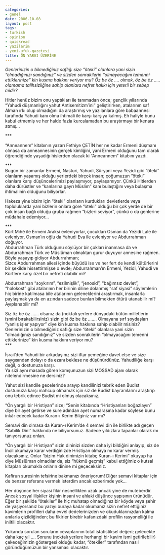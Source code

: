 ```yaml
---
categories:
- genel
date: 2006-10-08
layout: post
tags:
- turkish
- opinion
- quickread
- yazilarim
- yeni-ufuk-gazetesi
title: ÖN YARGI ÜZERİNE
---
```


_Genlerinizin o bilmediğiniz saflığı size “öteki” olanlara yani sizin “olmadığınızı sandığınız” ve sizden sonrakilerin “olmayacağını temenni ettiklerinize” kin kusma hakkını veriyor mu? Öz be öz …. olmak, öz be öz ….. olamama talihsizliğine sahip olanlara nefret hakkı için yeterli bir sebep midir?_  
  
  
Hitler henüz bizim onu yaptıkları ile tanımadan önce; gençlik yıllarında “Yahudi düşmanlığını yahut Antisemitizm’ini” geliştirirken, atalarının saf Alman ırkı olup olmadığını da araştırmış ve yazılanlara göre babaannesi tarafında Yahudi kanı olma ihtimali ile karşı karşıya kalmış. Eh haliyle bunu kabul etmemiş ve her halde fazla kurcalamadan bu araştırmayı bir kenara atmış…  
  
\*\*\*  
  
“Anneannem” kitabının yazarı Fethiye ÇETİN her ne kadar Ermeni düşmanı olmasa da anneannesinin gerçek kimliğini, yani Ermeni olduğunu tam olarak öğrendiğinde yaşadığı hislerden olacak ki “Anneannem” kitabını yazdı.  
  
\*\*\*  
Bugün bir zamanlar Ermeni, Nasturi, Yahudi, Süryani veya Yezidi gibi “öteki” olanların yaşamış olduğu yerlerdeki birçok insan; çoğumuzun “öteki” olanlara karşı düşüncelerimizi paylaşmıyor, paylaşamıyor. Çünkü Hitlerden daha dürüstler ve “kanlarına gayrı Müslim” kanı bulaştığını veya bulaşma ihtimalinin olduğunu biliyorlar.  
  
Hakeza yine bizim için “öteki” olanların kurdukları devletlerde veya topluluklarda yani bizlerin onlara göre “öteki” olduğu bir çok yerde de bir çok insan bağlı olduğu gruba rağmen “bizleri seviyor”, çünkü o da genlerine müdahale edemiyor…  
  
\*\*\*  
Kürt Mıhé ile Ermeni Araksi evleniyorlar, çocukları Osman da Yezidi Lale ile evleniyor, Osman’ın oğlu da Yahudi Eva ile evleniyor ve Abdurrahman doğuyor.  
Abdurrahman Türk olduğunu söylüyor bir çokları inanmasa da ve Abdurrahman Türk ve Müslüman olmaktan gurur duyuyor annesine rağmen. Böyle yaşayıp gidiyor Abdurrahman;  
Sizce Abdurrahman ailesi içinde büyüdü ise ve her fert de kendi kültürlerini bir şekilde hissettirmişse o evde; Abdurrahman’ın Ermeni, Yezidi, Yahudi ve Kürtlere karşı özel bir nefreti olabilir mi?  
  
Abdurrahman “soykırım”, “ezilmişlik”, “jenosid”, “bağımsız devlet”, “holokost” gibi atalarının her birinin diline dolanmış “saf siyasi” söylemlerin hiç birine katılmasa bile atalarının geleneklerini araştırmak, insanlarla paylaşmak ya da en azından sadece bunları bilmekten ötürü utanabilir mi? Ayıplanabilir mi?  
  
Siz öz be öz …… olsanız da (noktalı yerlere dünyadaki bütün milletlerin ismini bırakabilirsiniz) sizin gibi öz be öz ……. Olmayana sırf soydaşları “yanlış işler yapıyor” diye kin kusma hakkına sahip olabilir misiniz? Genlerinizin o bilmediğiniz saflığı size “öteki” olanlara yani sizin “olmadığınızı sandığınız” ve sizden sonrakilerin “olmayacağını temenni ettiklerinize” kin kusma hakkını veriyor mu?  
\*\*\*  
  
İsrail’den Yahudi bir arkadaşınız sizi iftar yemeğine davet etse ve size saygısından dolayı o da ezanı beklese ne düşünürdünüz. Yahudiliğe karşı değil, o dostunuza karşı.  
Ya sizi aynı masada gören komşunuzun sizi MOSSAD ajanı olarak nitelendirmesine ne dersiniz?  
  
Yahut sizi kandile gecelerinde arayıp kandilinizi tebrik eden Budist dostunuza karşı mahcup olmamak için siz de Budist bayramlarını araştırıp onu tebrik edince Budist mi olmuş olacaksınız.  
  
“Ön yargılı bir Hristiyan” size; “Senin kitabında “Hristiyanları boğazlayın” diye bir ayet getirse ve sure adından ayet numarasına kadar söylese bunu inkâr edecek kadar Kuran-ı Kerim Bilginiz var mı?  
  
Semavi din olmasa da Kuran-ı Kerim’de 4 semavi din ile birlikte adı geçen “Sabilik Dini” hakkında ne biliyorsunuz. Sadece yıldızlara tapanlar olarak mı tanıyorsunuz onları.  
  
“Ön yargılı bir Hristiyan” sizin dininizi sizden daha iyi bildiğini anlayıp, siz de İncil okumaya karar verdiğinizde Hristiyan olmaya mı karar vermiş olacaksınız. Onlar “bizim Hak dinimizin kitabı; Kuran-ı Kerimi” okuyup ha diye Müslüman olmadılar da, siz “hükmü geçmiş” kabul ettiğimiz o kutsal kitapları okumakla onların dinine mi geçeceksiniz.  
  
Kafirun suresinin tefsirine bakmanızı öneriyorum! Diğer semavi kitaplar için de benzer referans vermek isterdim ancak ezberimde yok…  
  
Her düşünce her siyasi fikir nesnellikten uzak ancak yine de muteberdir. Ancak sosyal ilişkiler kişinin insani ve ahlaki düşünce yapısının ürünüdür. Eğer bir şekilde “ötekiler” ile hiç muhatap olmadığınız bir köyde veya şehir de yaşıyorsanız bu yazıyı buraya kadar okumanız sizin nefret ettiğiniz kavimlerin profilleri daha evvel dedelerinizden ve okuduklarınızdan kalma anılarla çizildiğinden; bu fikirler birebir kafanızdaki profilin rasyonelliği ile iniltili olacaktır.  
  
Yukarıda sorulan soruların cevaplarının total istatistiksel değeri; gelecekte daha kaç yıl …. Sorunu (noktalı yerlere herhangi bir kavim ismi getirilebilir) çekeceğimizin göstergesi olduğu kadar, “ötekiler” tarafından nasıl göründüğümüzün bir yansıması olacaktır.
